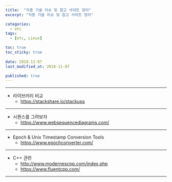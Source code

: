 ```yaml
---
title:  "각종 기술 이슈 및 참고 사이트 정리"
excerpt: "각종 기술 이슈 및 참고 사이트 정리"

categories:
  - etc
tags:
  - [etc, Linux]

toc: true
toc_sticky: true
 
date: 2018-11-07
last_modified_at: 2018-11-07

published: true
---
```



---
* 라이브러리 비교
    * https://stackshare.io/stackups

---

* 시퀀스를 그려보자
    * https://www.websequencediagrams.com/

---
* Epoch & Unix Timestamp Conversion Tools
    * https://www.epochconverter.com/

---

*  C++  관련
    * http://www.modernescpp.com/index.php
    * https://www.fluentcpp.com/

---
